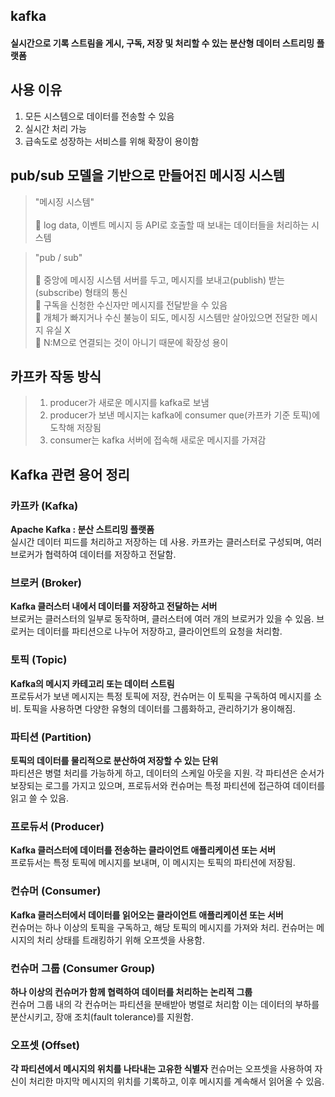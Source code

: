 ## kafka
#### 실시간으로 기록 스트림을 게시, 구독, 저장 및 처리할 수 있는 분산형 데이터 스트리밍 플랫폼

## 사용 이유 
1. 모든 시스템으로 데이터를 전송할 수 있음
2. 실시간 처리 가능
3. 급속도로 성장하는 서비스를 위해 확장이 용이함

## pub/sub 모델을 기반으로 만들어진 메시징 시스템
> "메시징 시스템"
> <br>
> <br>
> 💭 log data, 이벤트 메시지 등 API로 호출할 때 보내는 데이터들을 처리하는 시스템


>"pub / sub"
> <br>
> <br> 
> 💭 중앙에 메시징 시스템 서버를 두고, 메시지를 보내고(publish) 받는(subscribe) 형태의 통신
> <br>
> 💭 구독을 신청한 수신자만 메시지를 전달받을 수 있음
> <br>
> 💭 개체가 빠지거나 수신 불능이 되도, 메시징 시스템만 살아있으면 전달한 메시지 유실 X
> <br>
> 💭 N:M으로 연결되는 것이 아니기 때문에 확장성 용이


## 카프카 작동 방식
> 1. producer가 새로운 메시지를 kafka로 보냄
> 2. producer가 보낸 메시지는 kafka에 consumer que(카프카 기준 토픽)에 도착해 저장됨
> 3. consumer는 kafka 서버에 접속해 새로운 메시지를 가져감

## Kafka 관련 용어 정리

### 카프카 (Kafka)
<strong>Apache Kafka : 분산 스트리밍 플랫폼</strong>
<br>실시간 데이터 피드를 처리하고 저장하는 데 사용. 카프카는 클러스터로 구성되며, 여러 브로커가 협력하여 데이터를 저장하고 전달함.

### 브로커 (Broker)
<strong>Kafka 클러스터 내에서 데이터를 저장하고 전달하는 서버</strong>
<br> 브로커는 클러스터의 일부로 동작하며, 클러스터에 여러 개의 브로커가 있을 수 있음. 브로커는 데이터를 파티션으로 나누어 저장하고, 클라이언트의 요청을 처리함.

### 토픽 (Topic)
<strong>Kafka의 메시지 카테고리 또는 데이터 스트림</strong>
<br> 프로듀서가 보낸 메시지는 특정 토픽에 저장, 컨슈머는 이 토픽을 구독하여 메시지를 소비. 토픽을 사용하면 다양한 유형의 데이터를 그룹화하고, 관리하기가 용이해짐.

### 파티션 (Partition)
<strong>토픽의 데이터를 물리적으로 분산하여 저장할 수 있는 단위</strong>
<br>파티션은 병렬 처리를 가능하게 하고, 데이터의 스케일 아웃을 지원. 각 파티션은 순서가 보장되는 로그를 가지고 있으며, 프로듀서와 컨슈머는 특정 파티션에 접근하여 데이터를 읽고 쓸 수 있음.

### 프로듀서 (Producer)
<strong>Kafka 클러스터에 데이터를 전송하는 클라이언트 애플리케이션 또는 서버</strong>
<br> 프로듀서는 특정 토픽에 메시지를 보내며, 이 메시지는 토픽의 파티션에 저장됨.

### 컨슈머 (Consumer)
<strong>Kafka 클러스터에서 데이터를 읽어오는 클라이언트 애플리케이션 또는 서버</strong>
<br>컨슈머는 하나 이상의 토픽을 구독하고, 해당 토픽의 메시지를 가져와 처리. 컨슈머는 메시지의 처리 상태를 트래킹하기 위해 오프셋을 사용함.

### 컨슈머 그룹 (Consumer Group)
<strong>하나 이상의 컨슈머가 함께 협력하여 데이터를 처리하는 논리적 그룹</strong>
<br>컨슈머 그룹 내의 각 컨슈머는 파티션을 분배받아 병렬로 처리함 이는 데이터의 부하를 분산시키고, 장애 조치(fault tolerance)를 지원함.

### 오프셋 (Offset)
<strong>각 파티션에서 메시지의 위치를 나타내는 고유한 식별자</strong>
컨슈머는 오프셋을 사용하여 자신이 처리한 마지막 메시지의 위치를 기록하고, 이후 메시지를 계속해서 읽어올 수 있음.